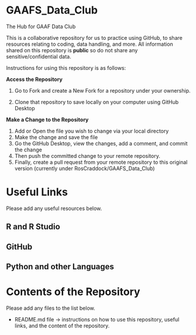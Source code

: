 # GAAFS_Data_Club
The Hub for GAAF Data Club

This is a collaborative repository for us to practice using GitHub, to share resources relating to coding, data handling, and more. 
All information shared on this repository is **public** so do not share any sensitive/confidential data.

Instructions for using this repository is as follows:

**Access the Repository**

1. Go to Fork and create a New Fork for a repository under your ownership.

2. Clone that repository to save locally on your computer using GitHub Desktop

**Make a Change to the Repository**
1. Add or Open the file you wish to change via your local directory
3. Make the change and save the file
4. Go the GitHub Desktop, view the changes, add a comment, and commit the change
5. Then push the committed change to your remote repository.
6. Finally, create a pull request from your remote repository to this original version (currently under RosCraddock/GAAFS_Data_Club)


# Useful Links

Please add any useful resources below.

## R and R Studio

## GitHub

## Python and other Languages

# Contents of the Repository
Please add any files to the list below.

- README.md file -> instructions on how to use this repository, useful links, and the content of the repository.
